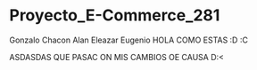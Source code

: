 # Proyecto_E-Commerce_281
Gonzalo
Chacon
Alan
Eleazar
Eugenio
HOLA COMO ESTAS :D :C


ASDASDAS QUE PASAC ON MIS CAMBIOS OE CAUSA D:<